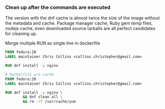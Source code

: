 ### Clean up after the commands are executed


The version with the dnf cache is almost twice the size of the image without the metadata and cache. Package manager cache, Ruby gem temp files, nodejs cache, even downloaded source tarballs are all perfect candidates for cleaning up.

Merge multiple RUN as single line in dockerfile

```dockerfile
FROM fedora:28
LABEL maintainer Chris Collins <collins.christopher@gmail.com>

RUN dnf install -y nginx
```


```dockerfile
# Dockerfile w/o cache
FROM fedora:28
LABEL maintainer Chris Collins <collins.christopher@gmail.com>

RUN dnf install -y nginx \
        && dnf clean all \
        && rm -rf /var/cache/yum
```
